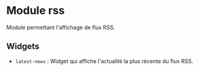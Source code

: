 # Module rss

Module permettant l'affichage de flux RSS.

## Widgets
- `latest-news` : Widget qui affiche l'actualité la plus récente du flux RSS. 

